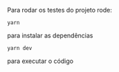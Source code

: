 Para rodar os testes do projeto rode: 

`yarn`

para instalar as dependências 

`yarn dev`

para executar o código

